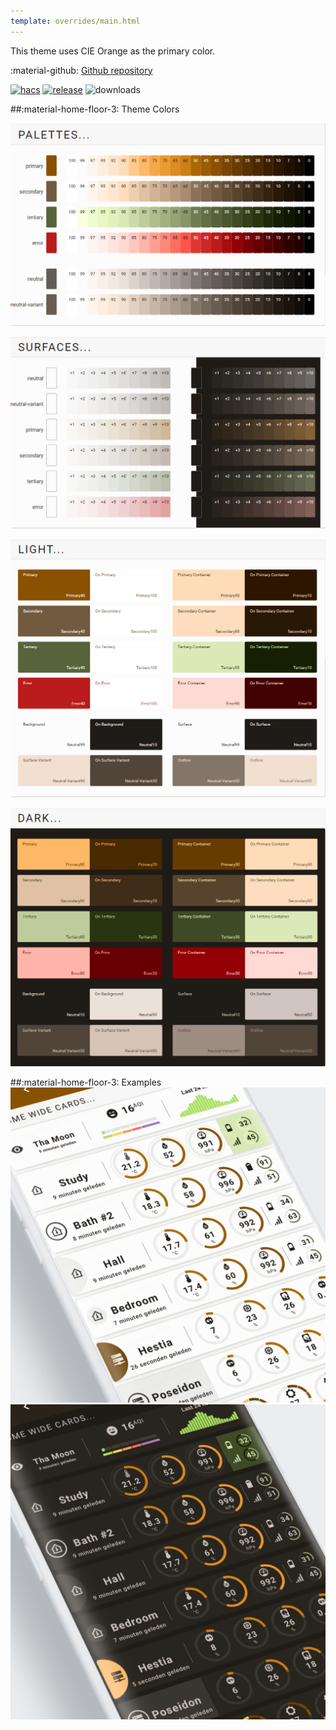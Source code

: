 ```yaml
---
template: overrides/main.html
---
```


This theme uses CIE Orange as the primary color.

:material-github: [Github repository][m3-theme-github-url]

[![hacs][hacs-badge]][hacs-url]
[![release][release-badge]][release-url]
![downloads][downloads-badge]

##:material-home-floor-3: Theme Colors


[![M3 Palettes]][M3 Palettes]

[![M3 Surfaces]][M3 Surfaces]

[![M3 Light]][M3 Light]

[![M3 Dark]][M3 Dark]

##:material-home-floor-3: Examples
[![M3 Example Light]][M3 Example Light]
[![M3 Example Dark]][M3 Example Dark]

<!--- References to pictures... --->

[M3 Palettes]: ../assets/screenshots/m3-theme-c03-palettes.png
[M3 Surfaces]: ../assets/screenshots/m3-theme-c03-surfaces.png
[M3 Light]: ../assets/screenshots/m3-theme-c03-light.png
[M3 Dark]: ../assets/screenshots/m3-theme-c03-dark.png

[M3 Example Light]: ../assets/screenshots/m3-example-c03-light.png
[M3 Example Dark]: ../assets/screenshots/m3-example-c03-dark.png

<!--- References to external links... --->

[sak-example-12-url]: https://swiss-army-knife.docs.amoebelabs.com/examples/example-12/
[m3-theme-github-url]: https://github.com/AmoebeLabs/HA-Theme_M3-c03-orange

<!-- Badges -->

[hacs-url]: https://github.com/hacs/default
[hacs-badge]: https://img.shields.io/badge/HACS-Default-41BDF5.svg?style=for-the-badge
[release-badge]: https://img.shields.io/github/v/release/AmoebeLabs/HA-Theme_M3-c03-orange?style=for-the-badge
[downloads-badge]: https://img.shields.io/github/downloads/AmoebeLabs/HA-Theme_M3-c03-orange/total?style=for-the-badge


<!-- References -->

[home-assistant]: https://www.home-assistant.io/
[home-assitant-theme-docs]: https://www.home-assistant.io/integrations/frontend/#defining-themes
[hacs]: https://hacs.xyz
[release-url]: https://github.com/AmoebeLabs/HA-Theme_M3-c03-orange/releases
[sak-docs-url]: https://swiss-army-knife.docs.amoebelabs.com/
